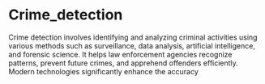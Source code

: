 # Crime_detection
Crime detection involves identifying and analyzing criminal activities using various methods such as surveillance, data analysis, artificial intelligence, and forensic science. It helps law enforcement agencies recognize patterns, prevent future crimes, and apprehend offenders efficiently. Modern technologies significantly enhance the accuracy 
